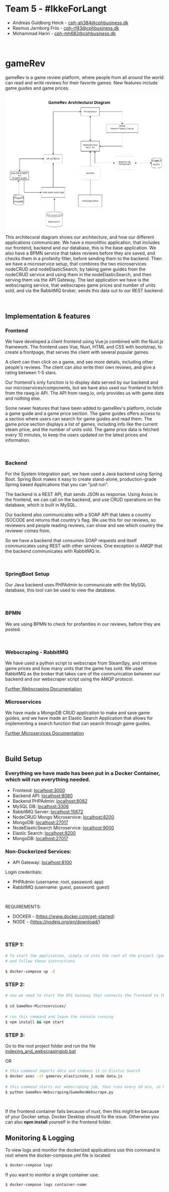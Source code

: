 # Team 5 - #IkkeForLangt

- Andreas Guldborg Heick - cph-ah384@cphbusiness.dk
- Rasmus Jarnborg Friis - cph-rf43@cphbusiness.dk
- Mohammad Hariri - cph-mh682@cphbusiness.dk

<br>

# gameRev

gameRev is a game review platform, where people from all around the world can read and write reviews for their favorite games. New features include game guides and game prices.

![gameRev architectural diagram](GameRevArchitecturalDiagram.png)

This architecural diagram shows our architecture, and how our different applications communicate. We have a monolithic application, that includes our frontend, backend and our database, this is the base application. We also have a BPMN service that takes reviews before they are saved, and checks them in a profanity filter, before sending them to the backend.
Then we have a microservice setup, that combines the two microservices nodeCRUD and nodeElasticSearch, by taking game guides from the nodeCRUD service and using them in the nodeElasticSearch, and then serving them via the API Gateway. The last application we have is the webscraping service, that webscrapes game prices and number of units sold, and via the RabbitMQ broker, sends this data out to our REST backend. 

<br>

## Implementation & features

### Frontend

We have developed a client frontend using Vue.js combined with the Nuxt.js framework. The frontend uses Vue, Nuxt, HTML and CSS with bootstrap, to create a frontpage, that serves the client with several popular games.

A client can then click on a game, and see more details, including other people's reviews. The client can also write their own reviews, and give a rating between 1-5 stars.

Our frontend's only function is to display data served by our backend and our microservices/components, but we have also used our frontend to fetch from the rawg.io API.
The API from rawg.io, only provides us with game data and nothing else.

Some newer features that have been added to gameRev's platform, include a game guide and a game price section. The game guides offers access to a section where users can search for game guides and read them. The game price section displays a list of games, including info like the current steam price, and the number of units sold. The game price data is fetched every 10 minutes, to keep the users updated on the latest prices and information.

<br>

### Backend

For the System Integration part, we have used a Java backend using Spring Boot. Spring Boot makes it easy to create stand-alone, production-grade Spring based Applications that you can "just run".

The backend is a REST API, that sends JSON as response.
Using Axios in the frontend, we can call on the backend, and use CRUD operations on the database, which is built in MySQL.

Our backend also communicates with a SOAP API that takes a country ISOCODE and returns that country's flag. We use this for our reviews, so reviewers and people reading reviews, can show and see which country the reviewer comes from.

So we have a backend that consumes SOAP requests and itself communicates using REST with other services. One exception is AMQP that the backend communicates with RabbitMQ in.

<br>

### SpringBoot Setup

Our Java backend uses PHPAdmin to communicate with the MySQL database, this tool can be used to view the database.

<br>

### BPMN

We are using BPMN to check for profanities in our reviews, before they are posted.

<br>

### Webscraping - RabbitMQ

We have used a python script to webscrape from SteamSpy, and retrieve game prices and how many units that the game has sold. We used RabbitMQ as the broker that takes care of the communication between our backend and our webscraper script using the AMQP protocol.

[Further Webscraping Documentation](https://github.com/Hoppedyr/gameRev/tree/main/GameRev-Webscraping)
<br>

### Microservices

We have made a MongoDB CRUD application to make and save game guides, and we have made an Elastic Search Application that allows for implementing a search function that can search through game guides.

[Further Microservices Documentation](https://github.com/Hoppedyr/gameRev/tree/main/GameRev-Microservices)

<br>

## Build Setup

### Everything we have made has been put in a Docker Container, which will run everything needed.

- Frontend: [localhost:3000](http://localhost:3000)  
- Backend API: [localhost:8080](http://localhost:8080)  
- Backend PHPAdmin: [localhost:8082](http://localhost:8082)
- MySQL DB: [localhost:3306](http://localhost:3306)
- RabbitMQ Server: [localhost:15672](http://localhost:15762)
- NodeCRUD Mongo Microservice: [localhost:8200](http://localhost:8200)
- MongoDB: [localhost:27017](http://localhost:27017)
- NodeElasticSearch Microservice: [localhost:9000](http://localhost:9000)
- Elastic Search: [localhost:9200](http://localhost:9200)
- MongoDB: [localhost:27017](http://localhost:27017)


### Non-Dockerized Services:

- API Gateway: [localhost:8100](http://localhost:8100)



Login credentials:
- PHPAdmin (username: root, password: app)
- RabbitMQ (username: guest, password: guest)

<br>

REQUIREMENTS:

- DOCKER - (https://www.docker.com/get-started)
- NODE - (https://nodejs.org/en/download/)

<br>

### STEP 1:

```bash
# To start the application, simply cd into the root of the project /gameRev
# and follow these instructions

$ docker-compose up -d
```

### STEP 2:

```bash
# now we need to start the API Gateway that connects the frontend to the microservices

$ cd GameRev-Microservices/

# run this command and leave the console running
$ npm install && npm start

```

### STEP 3:

Go to the root project folder and run
the file [indexing_and_webscrapingjob.bat](indexing_and_webscrapingjob.bat)

OR

```bash
# this command imports data and indexes it in Elastic Search
$ docker exec -it gamerev_elasticnode_1 node data.js

# this command starts our webscraping job, that runs every 10 min, so keep it running
$ python GameRev-Webscraping/GameRevWebscrape.py
```

<br>

If the frontend container fails because of nuxt, then this might be because of your Docker setup. Docker Desktop should fix the issue.
Otherwise you can also **npm install** yourself in the frontend folder.

## Monitoring & Logging

To view logs and monitor the dockerized applications use this command in root where the docker-compose.yml file is located:

```bash
$ docker-compose logs
```

If you want to monitor a single container use:

```bash
$ docker-compose logs container-name
```
